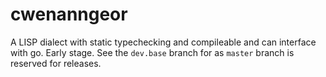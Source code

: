 # cwenanngeor

A LISP dialect with static typechecking and compileable and can interface with go. Early stage.
See the `dev.base` branch for as `master` branch is reserved for releases. 
